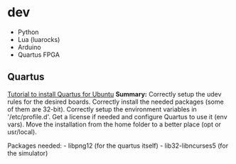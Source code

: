 # dev

- Python
- Lua (luarocks)
- Arduino
- Quartus FPGA

## Quartus

[Tutorial to install  Quartus for Ubuntu](https://github.com/UniversityOfPlymouth-Electronics/Quartus21_Ubuntu)
**Summary:**
Correctly setup the udev rules for the desired boards.
Correctly install the needed packages (some of them are 32-bit).
Correctly setup the environment variables in '/etc/profile.d'.
Get a license if needed and configure Quartus to use it (env vars).
Move the installation from the home folder to a better place (opt or usr/local).

Packages needed:
    - libpng12 (for the quartus itself)
    - lib32-libncurses5 (for the simulator)
